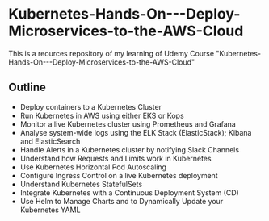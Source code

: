 # Kubernetes-Hands-On---Deploy-Microservices-to-the-AWS-Cloud

This is a reources repository of my learning of Udemy Course "Kubernetes-Hands-On---Deploy-Microservices-to-the-AWS-Cloud"

## Outline

-   Deploy containers to a Kubernetes Cluster
-   Run Kubernetes in AWS using either EKS or Kops
-   Monitor a live Kubernetes cluster using Prometheus and Grafana
-   Analyse system-wide logs using the ELK Stack (ElasticStack); Kibana and ElasticSearch
-   Handle Alerts in a Kubernetes cluster by notifying Slack Channels
-   Understand how Requests and Limits work in Kubernetes
-   Use Kubernetes Horizontal Pod Autoscaling
-   Configure Ingress Control on a live Kubernetes deployment
-   Understand Kubernetes StatefulSets
-   Integrate Kubernetes with a Continuous Deployment System (CD)
-   Use Helm to Manage Charts and to Dynamically Update your Kubernetes YAML
